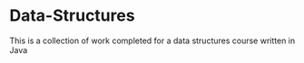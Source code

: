 # Data-Structures

This is a collection of work completed for a data structures course written in Java
